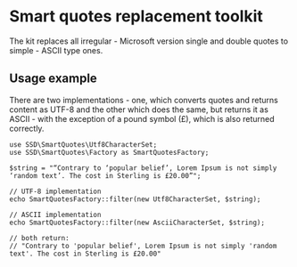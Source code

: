 # Smart quotes replacement toolkit

The kit replaces all irregular - Microsoft version single and double quotes to simple - ASCII type ones.

## Usage example

There are two implementations - one, which converts quotes and returns content as UTF-8
and the other which does the same, but returns it as ASCII - with the exception of a pound symbol (£),
which is also returned correctly.

```
use SSD\SmartQuotes\Utf8CharacterSet;
use SSD\SmartQuotes\Factory as SmartQuotesFactory;

$string = "“Contrary to ‘popular belief’, Lorem Ipsum is not simply ‘random text’. The cost in Sterling is £20.00”";

// UTF-8 implementation
echo SmartQuotesFactory::filter(new Utf8CharacterSet, $string);

// ASCII implementation
echo SmartQuotesFactory::filter(new AsciiCharacterSet, $string);

// both return:
// "Contrary to 'popular belief', Lorem Ipsum is not simply 'random text'. The cost in Sterling is £20.00"
```